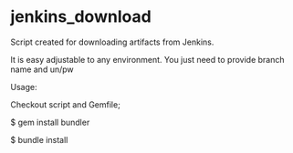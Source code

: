 # jenkins_download

Script created for downloading artifacts from Jenkins.

It is easy adjustable to any environment. You just need to provide branch name and un/pw

Usage:

Checkout script and Gemfile;

$ gem install bundler

$ bundle install
